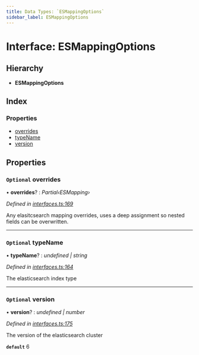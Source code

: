 ```yaml
---
title: Data Types: `ESMappingOptions`
sidebar_label: ESMappingOptions
---
```


# Interface: ESMappingOptions

## Hierarchy

* **ESMappingOptions**

## Index

### Properties

* [overrides](esmappingoptions.md#optional-overrides)
* [typeName](esmappingoptions.md#optional-typename)
* [version](esmappingoptions.md#optional-version)

## Properties

### `Optional` overrides

• **overrides**? : *Partial‹ESMapping›*

*Defined in [interfaces.ts:169](https://github.com/terascope/teraslice/blob/f95bb5556/packages/data-types/src/interfaces.ts#L169)*

Any elasitcsearch mapping overrides,
uses a deep assignment so nested fields can be overwritten.

___

### `Optional` typeName

• **typeName**? : *undefined | string*

*Defined in [interfaces.ts:164](https://github.com/terascope/teraslice/blob/f95bb5556/packages/data-types/src/interfaces.ts#L164)*

The elasticsearch index type

___

### `Optional` version

• **version**? : *undefined | number*

*Defined in [interfaces.ts:175](https://github.com/terascope/teraslice/blob/f95bb5556/packages/data-types/src/interfaces.ts#L175)*

The version of the elasticsearch cluster

**`default`** 6
